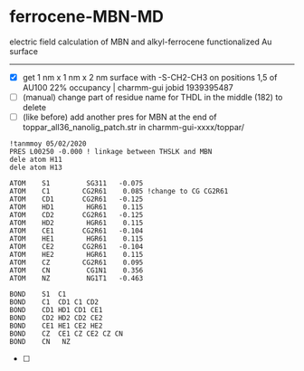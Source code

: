 # ferrocene-MBN-MD
electric field calculation of MBN and alkyl-ferrocene functionalized Au surface

----  
  - [X] get 1 nm x 1 nm x 2 nm surface with -S-CH2-CH3 on positions 1,5 of AU100 22% occupancy | charmm-gui jobid 1939395487
  - [ ] (manual) change part of residue name for THDL in the middle (182) to delete  
  - [ ] (like before) add another pres for MBN at the end of toppar_all36_nanolig_patch.str in charmm-gui-xxxx/toppar/  
```
!tanmmoy 05/02/2020
PRES L00250 -0.000 ! linkage between THSLK and MBN
dele atom H11
dele atom H13

ATOM    S1         SG311   -0.075
ATOM    C1        CG2R61    0.085 !change to CG CG2R61
ATOM    CD1       CG2R61   -0.125
ATOM    HD1        HGR61    0.115
ATOM    CD2       CG2R61   -0.125
ATOM    HD2        HGR61    0.115
ATOM    CE1       CG2R61   -0.104
ATOM    HE1        HGR61    0.115
ATOM    CE2       CG2R61   -0.104
ATOM    HE2        HGR61    0.115
ATOM    CZ        CG2R61    0.095
ATOM    CN         CG1N1    0.356
ATOM    NZ         NG1T1   -0.463

BOND    S1  C1
BOND    C1  CD1 C1 CD2
BOND    CD1 HD1 CD1 CE1
BOND    CD2 HD2 CD2 CE2
BOND    CE1 HE1 CE2 HE2
BOND    CZ  CE1 CZ CE2 CZ CN
BOND    CN   NZ
```
  - [ ] 
